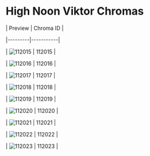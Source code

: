 # High Noon Viktor Chromas


| Preview | Chroma ID |

|---------|-----------|

| ![112015](https://raw.communitydragon.org/latest/plugins/rcp-be-lol-game-data/global/default/v1/champion-chroma-images/112/112015.png) | 112015 |

| ![112016](https://raw.communitydragon.org/latest/plugins/rcp-be-lol-game-data/global/default/v1/champion-chroma-images/112/112016.png) | 112016 |

| ![112017](https://raw.communitydragon.org/latest/plugins/rcp-be-lol-game-data/global/default/v1/champion-chroma-images/112/112017.png) | 112017 |

| ![112018](https://raw.communitydragon.org/latest/plugins/rcp-be-lol-game-data/global/default/v1/champion-chroma-images/112/112018.png) | 112018 |

| ![112019](https://raw.communitydragon.org/latest/plugins/rcp-be-lol-game-data/global/default/v1/champion-chroma-images/112/112019.png) | 112019 |

| ![112020](https://raw.communitydragon.org/latest/plugins/rcp-be-lol-game-data/global/default/v1/champion-chroma-images/112/112020.png) | 112020 |

| ![112021](https://raw.communitydragon.org/latest/plugins/rcp-be-lol-game-data/global/default/v1/champion-chroma-images/112/112021.png) | 112021 |

| ![112022](https://raw.communitydragon.org/latest/plugins/rcp-be-lol-game-data/global/default/v1/champion-chroma-images/112/112022.png) | 112022 |

| ![112023](https://raw.communitydragon.org/latest/plugins/rcp-be-lol-game-data/global/default/v1/champion-chroma-images/112/112023.png) | 112023 |